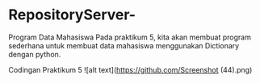 # RepositoryServer-
Program Data Mahasiswa
Pada praktikum 5, kita akan membuat program sederhana untuk membuat data mahasiswa menggunakan Dictionary dengan python.

Codingan Praktikum 5
![alt text](https://github.com/Screenshot (44).png)


